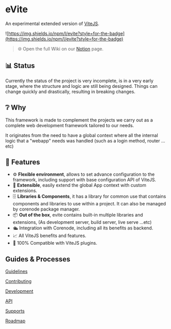 # eVite

An experimental extended version of [ViteJS](https://github.com/vitejs/vite).

![https://img.shields.io/npm/l/evite?style=for-the-badge](https://img.shields.io/npm/l/evite?style=for-the-badge)

> 🌐 Open the full Wiki on our [Notion](https://bolder-seatbelt-37a.notion.site/eVite-4aea02955fa4495bb80da52217967827) page.

## 📊 Status
Currently the status of the project is very incomplete, is in a very early stage, where the structure and logic are still being designed.
Things can change quickly and drastically, resulting in breaking changes.

## ❔ Why
This framework is made to complement the projects we carry out as a complete web development framework tailored to our needs.

It originates from the need to have a global context where all the internal logic that a "webapp" needs was handled (such as a login method, router ... etc)

## 🧰 Features
- ⚙️ **Flexible environment**, allows to set advance configuration to the framework, including support with base configuration API of ViteJS.
- 🧱 **Extensible**, easily extend the global App context with custom extensions.
- 🗄 **Libraries & Components**, it has a library for common use that contains components and libraries to use within a project. It can also be managed by corenode package manager.
- 📦 **Out of the box**, evite contains built-in multiple libraries and extensions, (As development server, build server, live serve ...etc)
- 🛳 Integration with Corenode, including all its benefits as backend.
- 📈 All ViteJS benefits and features.
- 🔌 100% Compatible with ViteJS plugins.

## Guides & Processes
[Guidelines](https://bolder-seatbelt-37a.notion.site/Guidelines-355d64f9b29642008ff619ae26dc31c0)

[Contributing](https://bolder-seatbelt-37a.notion.site/Contributing-daac238717cc46e98093e979473256c0)

[Development](https://bolder-seatbelt-37a.notion.site/Development-83b00bd100f44bf7b7c9cd99dddea2fd)

[API](https://bolder-seatbelt-37a.notion.site/API-07982ee4c3df4f6b8d28879da256a006)

[Supports](https://bolder-seatbelt-37a.notion.site/Supports-8d56cab6b2bd434cbf04ca56e73b851c)

[Roadmap](https://bolder-seatbelt-37a.notion.site/346b9cfb4c8440ccb0f13e4caed49be0)